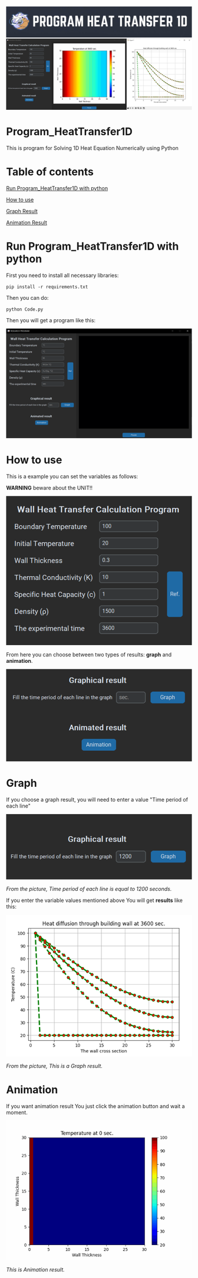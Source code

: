 ![](imageREADME/logo.png)
![](imageREADME/ShowProgram&Result.PNG)

# Program_HeatTransfer1D
This is program for Solving 1D Heat Equation Numerically using Python

# Table of contents

[Run Program_HeatTransfer1D with python](#Run-Program_HeatTransfer1D-with-python)

[How to use](#How-to-use)

[Graph Result](#Graph)

[Animation Result](#Animation)

# Run Program_HeatTransfer1D with python
First you need to install all necessary libraries:
```
pip install -r requirements.txt
```
Then you can do:
```
python Code.py
```
Then you will get a program like this:

![](imageREADME/Defult_Program.PNG)


# How to use
This is a example you can set the variables as follows:

**WARNING** beware about the UNIT!!

![](imageREADME/Set_the_variables.PNG)

From here you can choose between two types of results: **graph** and **animation**.

![](imageREADME/choose_result.PNG)

# Graph

If you choose a graph result, you will need to enter a value "Time period of each line"

![](imageREADME/Fill_Graph.PNG)

_From the picture, Time period of each line is equal to 1200 seconds._

If you enter the variable values mentioned above You will get **results** like this:

![](imageREADME/Result_Graph.PNG)

_From the picture, This is a Graph result._

# Animation
If you want animation result You just click the animation button and wait a moment.

![](imageREADME/heat_equation_solution.gif)

_This is Animation result._

